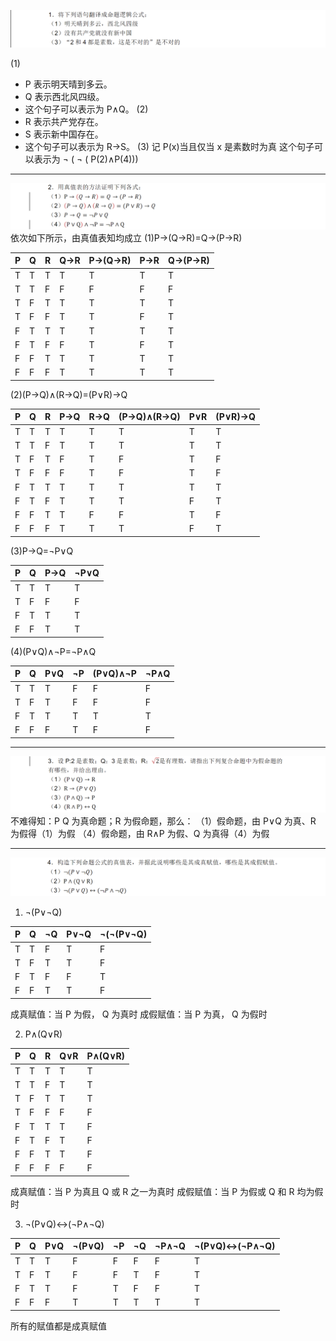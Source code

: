 ![](attachments/hw2.png)

(1)
- P 表示明天晴到多云。
- Q 表示西北风四级。 
- 这个句子可以表示为 P∧Q。
(2)
- R 表示共产党存在。
- S 表示新中国存在。 
- 这个句子可以表示为 R→S。
(3)
记 P(x)当且仅当 x 是素数时为真
这个句子可以表示为 ¬ ( ¬ ( P(2)∧P(4)))

---

![](attachments/week2.png)
 依次如下所示，由真值表知均成立
(1)P→(Q→R)=Q→(P→R)

| P   | Q   | R   | Q→R | P→(Q→R) | P→R | Q→(P→R) |
| --- | --- | --- | --- | ------- | --- | ------- |
| T   | T   | T   | T   | T       | T   | T       |
| T   | T   | F   | F   | F       | F   | F       |
| T   | F   | T   | T   | T       | T   | T       |
| T   | F   | F   | T   | T       | F   | T       |
| F   | T   | T   | T   | T       | T   | T       |
| F   | T   | F   | F   | T       | F   | T       |
| F   | F   | T   | T   | T       | T   | T       |
| F   | F   | F   | T   | T       | T   | T       |
(2)(P→Q)∧(R→Q)=(P∨R)→Q

| P   | Q   | R   | P→Q | R→Q | (P→Q)∧(R→Q) | P∨R | (P∨R)→Q |
| --- | --- | --- | --- | ------ | --- | --- | --- |
| T   | T   | T   | T   | T      | T                      | T      | T              |
| T   | T   | F   | T   | T      | T                      | T      | T              |
| T   | F   | T   | F   | T      | F                      | T      | F              |
| T   | F   | F   | F   | T      | F                      | T      | F              |
| F   | T   | T   | T   | T      | T                      | T      | T              |
| F   | T   | F   | T   | T      | T                      | F      | T              |
| F   | F   | T   | T   | F      | F                      | T      | F              |
| F   | F   | F   | T   | T      | T                      | F      | T              |
(3)P→Q=¬P∨Q

| P   | Q   | P→Q | ¬P∨Q |
| --- | --- | ------ | -------- |
| T   | T   | T      | T        |
| T   | F   | F      | F        |
| F   | T   | T      | T        |
| F   | F   | T      | T        |
(4)(P∨Q)∧¬P=¬P∧Q

|P|Q|P∨Q|¬P|(P∨Q)∧¬P|¬P∧Q|
|---|---|---|---|---|---|
|T|T|T|F|F|F|
|T|F|T|F|F|F|
|F|T|T|T|T|T|
|F|F|F|T|F|F|

---

![](attachments/week2-1.png)
不难得知：P Q 为真命题；R 为假命题，那么：
（1）假命题，由 P∨Q 为真、R 为假得（1）为假
（4）假命题，由 R∧P 为假、Q 为真得（4）为假

---

![](attachments/week2-2.png)

1. ¬(P∨¬Q)

|P|Q|¬Q|P∨¬Q|¬(¬(P∨¬Q)|
|---|---|---|---|---|
|T|T|F|T|F|
|T|F|T|T|F|
|F|T|F|F|T|
|F|F|T|T|F|
成真赋值：当 P 为假， Q 为真时
成假赋值：当 P 为真， Q 为假时

2. P∧(Q∨R)

| P   | Q   | R   | Q∨R | P∧(Q∨R) |
| --- | --- | --- | ------ | -------------- |
| T   | T   | T   | T      | T              |
| T   | T   | F   | T      | T              |
| T   | F   | T   | T      | T              |
| T   | F   | F   | F      | F              |
| F   | T   | T   | T      | F              |
| F   | T   | F   | T      | F              |
| F   | F   | T   | T      | F              |
| F   | F   | F   | F      | F              |
成真赋值：当 P 为真且 Q 或 R 之一为真时
成假赋值：当 P 为假或 Q 和 R 均为假时

3. ¬(P∨Q)↔(¬P∧¬Q)

|P|Q|P∨Q|¬(P∨Q)|¬P|¬Q|¬P∧¬Q|¬(P∨Q)↔(¬P∧¬Q)|
|---|---|---|---|---|---|---|---|
|T|T|T|F|F|F|F|T|
|T|F|T|F|F|T|F|T|
|F|T|T|F|T|F|F|T|
|F|F|F|T|T|T|T|T|
所有的赋值都是成真赋值
